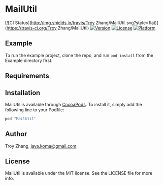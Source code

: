 # MailUtil

[![CI Status](http://img.shields.io/travis/Troy Zhang/MailUtil.svg?style=flat)](https://travis-ci.org/Troy Zhang/MailUtil)
[![Version](https://img.shields.io/cocoapods/v/MailUtil.svg?style=flat)](http://cocoapods.org/pods/MailUtil)
[![License](https://img.shields.io/cocoapods/l/MailUtil.svg?style=flat)](http://cocoapods.org/pods/MailUtil)
[![Platform](https://img.shields.io/cocoapods/p/MailUtil.svg?style=flat)](http://cocoapods.org/pods/MailUtil)

## Example

To run the example project, clone the repo, and run `pod install` from the Example directory first.

## Requirements

## Installation

MailUtil is available through [CocoaPods](http://cocoapods.org). To install
it, simply add the following line to your Podfile:

```ruby
pod "MailUtil"
```

## Author

Troy Zhang, java.koma@gmail.com

## License

MailUtil is available under the MIT license. See the LICENSE file for more info.

